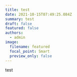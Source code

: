 ```yaml
---
title: test
date: 2021-10-15T07:49:25.084Z
summary: test
draft: false
featured: false
authors:
  - admin
image:
  filename: featured
  focal_point: Smart
  preview_only: false
---
```

test